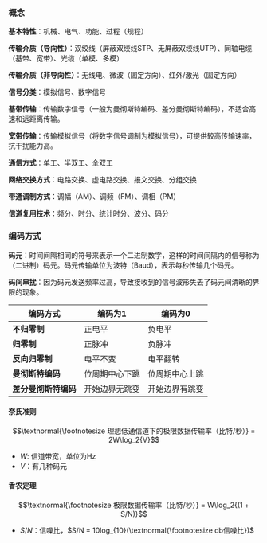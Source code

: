 ### 概念

**基本特性**：机械、电气、功能、过程（规程）

**传输介质（导向性）**：双绞线（屏蔽双绞线STP、无屏蔽双绞线UTP）、同轴电缆（基带、宽带）、光缆（单模、多模）

**传输介质（非导向性）**：无线电、微波（固定方向）、红外/激光（固定方向）

**信号分类**：模拟信号、数字信号

**基带传输**：传输数字信号（一般为曼彻斯特编码、差分曼彻斯特编码），不适合高速和远距离传输。

**宽带传输**：传输模拟信号（将数字信号调制为模拟信号），可提供较高传输速率，抗干扰能力高。

**通信方式**：单工、半双工、全双工

**网络交换方式**：电路交换、虚电路交换、报文交换、分组交换

**带通调制方式**：调幅（AM）、调频（FM）、调相（PM）

**信道复用技术**：频分、时分、统计时分、波分、码分

### 编码方式

**码元**：时间间隔相同的符号来表示一个二进制数字，这样的时间间隔内的信号称为（二进制）码元。码元传输单位为波特（Baud），表示每秒传输几个码元。

**码间串扰**：因为码元发送频率过高，导致接收到的信号波形失去了码元间清晰的界限的现象。

| 编码方式 | 编码为1 | 编码为0 |
| - | - | - |
| **不归零制** | 正电平 | 负电平 |
| **归零制** | 正脉冲 | 负脉冲 |
| **反向归零制** | 电平不变 | 电平翻转 |
| **曼彻斯特编码** | 位周期中心下跳 | 位周期中心上跳 |
| **差分曼彻斯特编码** | 开始边界无跳变 | 开始边界有跳变 |

#### 奈氏准则

$$\textnormal{\footnotesize 理想低通信道下的极限数据传输率（比特/秒）} = 2W\log_2{V}$$

- $W$: 信道带宽，单位为Hz
- $V$：有几种码元

#### 香农定理

$$\textnormal{\footnotesize 极限数据传输率（比特/秒）} = W\log_2{(1 + S/N)}$$

- $S/N$：信噪比，$S/N = 10log_{10}(\textnormal{\footnotesize db信噪比})$

